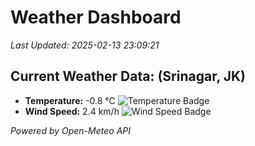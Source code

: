 
# Weather Dashboard

_Last Updated: 2025-02-13 23:09:21_

## Current Weather Data: (Srinagar, JK)
- **Temperature:** -0.8 °C ![Temperature Badge](https://img.shields.io/badge/Temperature-Low%20Temp-blue)
- **Wind Speed:** 2.4 km/h ![Wind Speed Badge](https://img.shields.io/badge/Wind%20Speed-Light%20Wind-blue)

*Powered by Open-Meteo API*
